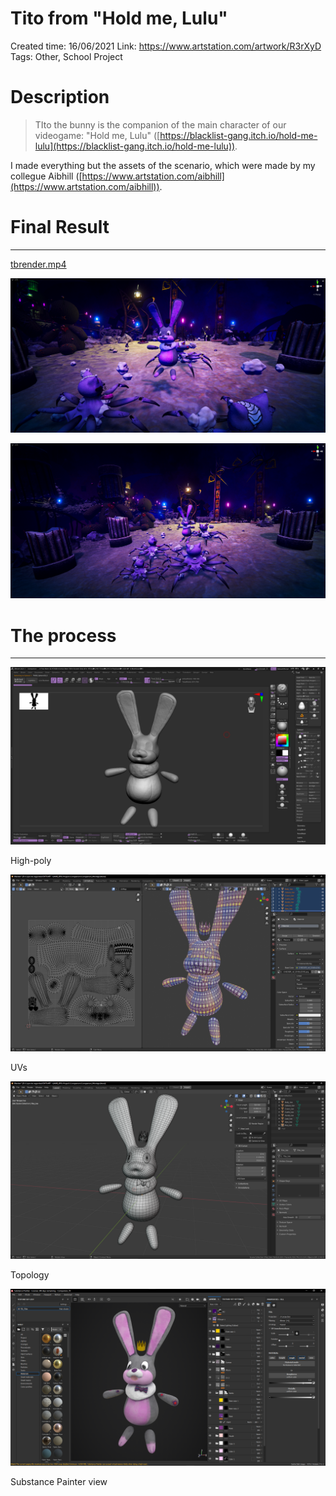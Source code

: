 # Tito from "Hold me, Lulu"

Created time: 16/06/2021
Link: https://www.artstation.com/artwork/R3rXyD
Tags: Other, School Project

# Description

> TIto the bunny is the companion of the main character of our videogame: "Hold me, Lulu" ([https://blacklist-gang.itch.io/hold-me-lulu](https://blacklist-gang.itch.io/hold-me-lulu)).

I made everything but the assets of the scenario, which were made by my collegue Aibhill ([https://www.artstation.com/aibhill](https://www.artstation.com/aibhill)).
> 

# Final Result

---

[tbrender.mp4](Tito%20from%20Hold%20me,%20Lulu%20fb6e829fc71c456cb8453e9c7727047b/tbrender.mp4)

![renderUnity6.png](Tito%20from%20Hold%20me,%20Lulu%20fb6e829fc71c456cb8453e9c7727047b/renderUnity6.png)

![renderUnity1.png](Tito%20from%20Hold%20me,%20Lulu%20fb6e829fc71c456cb8453e9c7727047b/renderUnity1.png)

# The process

---

![High-poly](Tito%20from%20Hold%20me,%20Lulu%20fb6e829fc71c456cb8453e9c7727047b/high_del_conejo.png)

High-poly

![UVs](Tito%20from%20Hold%20me,%20Lulu%20fb6e829fc71c456cb8453e9c7727047b/uvs_conejo_2.png)

UVs

![Topology](Tito%20from%20Hold%20me,%20Lulu%20fb6e829fc71c456cb8453e9c7727047b/low_conejor.png)

Topology

![Substance Painter view](Tito%20from%20Hold%20me,%20Lulu%20fb6e829fc71c456cb8453e9c7727047b/conejo_substance.png)

Substance Painter view